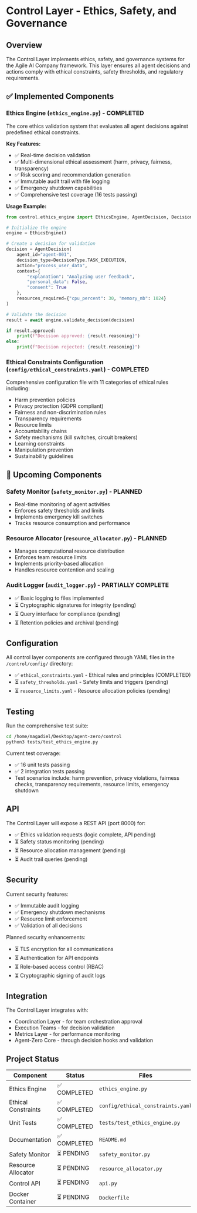 # Control Layer - Ethics, Safety, and Governance

## Overview
The Control Layer implements ethics, safety, and governance systems for the Agile AI Company framework. This layer ensures all agent decisions and actions comply with ethical constraints, safety thresholds, and regulatory requirements.

## ✅ Implemented Components

### Ethics Engine (`ethics_engine.py`) - COMPLETED
The core ethics validation system that evaluates all agent decisions against predefined ethical constraints.

**Key Features:**
- ✅ Real-time decision validation
- ✅ Multi-dimensional ethical assessment (harm, privacy, fairness, transparency)
- ✅ Risk scoring and recommendation generation
- ✅ Immutable audit trail with file logging
- ✅ Emergency shutdown capabilities
- ✅ Comprehensive test coverage (16 tests passing)

**Usage Example:**
```python
from control.ethics_engine import EthicsEngine, AgentDecision, DecisionType

# Initialize the engine
engine = EthicsEngine()

# Create a decision for validation
decision = AgentDecision(
    agent_id="agent-001",
    decision_type=DecisionType.TASK_EXECUTION,
    action="process_user_data",
    context={
        "explanation": "Analyzing user feedback",
        "personal_data": False,
        "consent": True
    },
    resources_required={"cpu_percent": 30, "memory_mb": 1024}
)

# Validate the decision
result = await engine.validate_decision(decision)

if result.approved:
    print(f"Decision approved: {result.reasoning}")
else:
    print(f"Decision rejected: {result.reasoning}")
```

### Ethical Constraints Configuration (`config/ethical_constraints.yaml`) - COMPLETED
Comprehensive configuration file with 11 categories of ethical rules including:
- Harm prevention policies
- Privacy protection (GDPR compliant)
- Fairness and non-discrimination rules
- Transparency requirements
- Resource limits
- Accountability chains
- Safety mechanisms (kill switches, circuit breakers)
- Learning constraints
- Manipulation prevention
- Sustainability guidelines

## 🚧 Upcoming Components

### Safety Monitor (`safety_monitor.py`) - PLANNED
- Real-time monitoring of agent activities
- Enforces safety thresholds and limits
- Implements emergency kill switches
- Tracks resource consumption and performance

### Resource Allocator (`resource_allocator.py`) - PLANNED
- Manages computational resource distribution
- Enforces team resource limits
- Implements priority-based allocation
- Handles resource contention and scaling

### Audit Logger (`audit_logger.py`) - PARTIALLY COMPLETE
- ✅ Basic logging to files implemented
- ⏳ Cryptographic signatures for integrity (pending)
- ⏳ Query interface for compliance (pending)
- ⏳ Retention policies and archival (pending)

## Configuration

All control layer components are configured through YAML files in the `/control/config/` directory:
- ✅ `ethical_constraints.yaml` - Ethical rules and principles (COMPLETED)
- ⏳ `safety_thresholds.yaml` - Safety limits and triggers (pending)
- ⏳ `resource_limits.yaml` - Resource allocation policies (pending)

## Testing

Run the comprehensive test suite:
```bash
cd /home/magadiel/Desktop/agent-zero/control
python3 tests/test_ethics_engine.py
```

Current test coverage:
- ✅ 16 unit tests passing
- ✅ 2 integration tests passing
- Test scenarios include: harm prevention, privacy violations, fairness checks, transparency requirements, resource limits, emergency shutdown

## API

The Control Layer will expose a REST API (port 8000) for:
- ✅ Ethics validation requests (logic complete, API pending)
- ⏳ Safety status monitoring (pending)
- ⏳ Resource allocation management (pending)
- ⏳ Audit trail queries (pending)

## Security

Current security features:
- ✅ Immutable audit logging
- ✅ Emergency shutdown mechanisms
- ✅ Resource limit enforcement
- ✅ Validation of all decisions

Planned security enhancements:
- ⏳ TLS encryption for all communications
- ⏳ Authentication for API endpoints
- ⏳ Role-based access control (RBAC)
- ⏳ Cryptographic signing of audit logs

## Integration

The Control Layer integrates with:
- Coordination Layer - for team orchestration approval
- Execution Teams - for decision validation
- Metrics Layer - for performance monitoring
- Agent-Zero Core - through decision hooks and validation

## Project Status

| Component | Status | Files |
|-----------|--------|-------|
| Ethics Engine | ✅ COMPLETED | `ethics_engine.py` |
| Ethical Constraints | ✅ COMPLETED | `config/ethical_constraints.yaml` |
| Unit Tests | ✅ COMPLETED | `tests/test_ethics_engine.py` |
| Documentation | ✅ COMPLETED | `README.md` |
| Safety Monitor | ⏳ PENDING | `safety_monitor.py` |
| Resource Allocator | ⏳ PENDING | `resource_allocator.py` |
| Control API | ⏳ PENDING | `api.py` |
| Docker Container | ⏳ PENDING | `Dockerfile` |